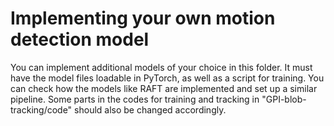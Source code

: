 # Implementing your own motion detection model
You can implement additional models of your choice in this folder. It must have the model files loadable in PyTorch, as well as a script for training. You can check how the models like RAFT are implemented and set up a similar pipeline. Some parts in the codes for training and tracking in "GPI-blob-tracking/code" should also be changed accordingly.
